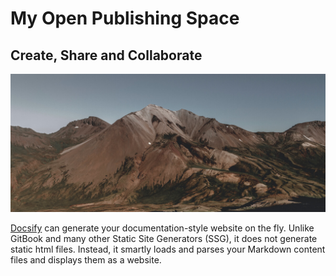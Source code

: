 # My **Open Publishing** Space

## Create, Share and Collaborate

![Mountain](images/mountain.jpg)

[Docsify](https://docsify.js.org/#/) can generate your documentation-style website on the fly. Unlike GitBook and many other Static Site Generators (SSG), it does not generate static html files. Instead, it smartly loads and parses your Markdown content files and displays them as a website.
